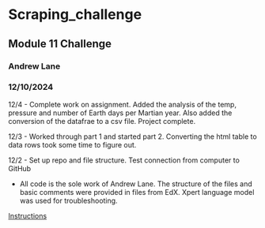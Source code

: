 # Scraping_challenge
## Module 11 Challenge
### Andrew Lane
### 12/10/2024

12/4 - Complete work on assignment. Added the analysis of the temp, pressure and number of Earth days per Martian year. Also added the conversion of the datafrae to a csv file. Project complete.

12/3 - Worked through part 1 and started part 2. Converting the html table to data rows took some time to figure out.

12/2 - Set up repo and file structure. Test connection from computer to GitHub

- All code is the sole work of Andrew Lane. The structure of the files and basic comments were provided in files from EdX. Xpert language model was used for troubleshooting.

[Instructions](https://bootcampspot.instructure.com/courses/6483/assignments/88060?module_item_id=1322671)
